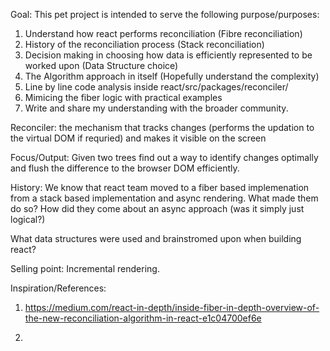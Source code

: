 Goal: This pet project is intended to serve the following purpose/purposes:

1. Understand how react performs reconciliation (Fibre reconciliation)
2. History of the reconciliation process (Stack reconciliation)
3. Decision making in choosing how data is efficiently represented to be worked upon (Data Structure choice)
4. The Algorithm approach in itself (Hopefully understand the complexity)
5. Line by line code analysis inside react/src/packages/reconciler/
6. Mimicing the fiber logic with practical examples
7. Write and share my understanding with the broader community.

Reconciler: the mechanism that tracks changes (performs the updation to the virtual DOM if requried) and makes it visible on the screen

Focus/Output: 
Given two trees find out a way to identify changes optimally and flush the difference to the browser DOM efficiently. 

History:
We know that react team moved to a fiber based implemenation from a stack based implementation and async rendering. What made them do so? How did they come about an async approach (was it simply just logical?)

What data structures were used and brainstromed upon when building react?

Selling point: Incremental rendering.


Inspiration/References:

1. https://medium.com/react-in-depth/inside-fiber-in-depth-overview-of-the-new-reconciliation-algorithm-in-react-e1c04700ef6e

2. 